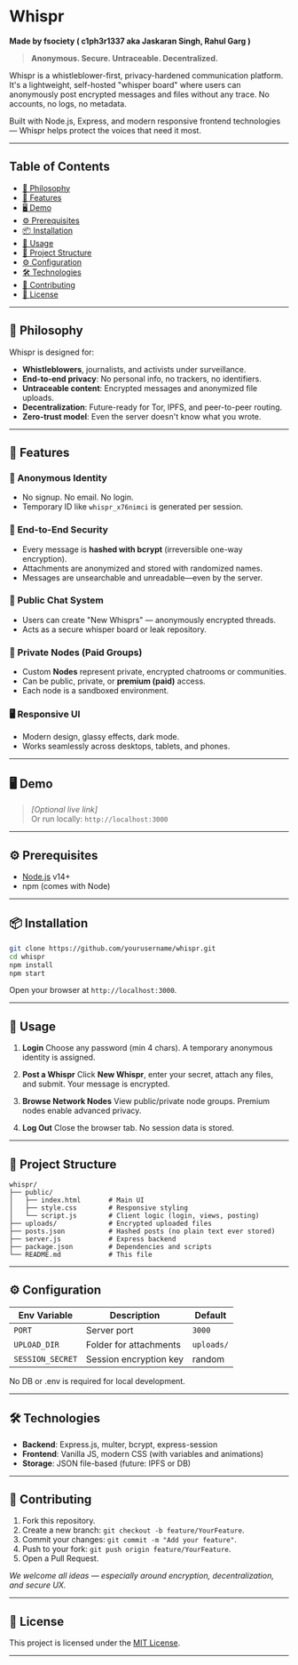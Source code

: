 # Whispr

**Made by fsociety ( c1ph3r1337 aka Jaskaran Singh, Rahul Garg )**

> **Anonymous. Secure. Untraceable. Decentralized.**

Whispr is a whistleblower-first, privacy-hardened communication platform. It's a lightweight, self-hosted "whisper board" where users can anonymously post encrypted messages and files without any trace. No accounts, no logs, no metadata.

Built with Node.js, Express, and modern responsive frontend technologies — Whispr helps protect the voices that need it most.

---

## Table of Contents

- [🔐 Philosophy](#🔐-philosophy)
- [🚀 Features](#🚀-features)
- [🖥️ Demo](#️-demo)
- [⚙️ Prerequisites](#️-prerequisites)
- [📦 Installation](#-installation)
- [🧪 Usage](#-usage)
- [📁 Project Structure](#-project-structure)
- [⚙️ Configuration](#️-configuration)
- [🛠️ Technologies](#️-technologies)
- [🤝 Contributing](#-contributing)
- [📄 License](#-license)

---

## 🔐 Philosophy

Whispr is designed for:

- **Whistleblowers**, journalists, and activists under surveillance.
- **End-to-end privacy**: No personal info, no trackers, no identifiers.
- **Untraceable content**: Encrypted messages and anonymized file uploads.
- **Decentralization**: Future-ready for Tor, IPFS, and peer-to-peer routing.
- **Zero-trust model**: Even the server doesn't know what you wrote.

---

## 🚀 Features

### 🔑 Anonymous Identity
- No signup. No email. No login.
- Temporary ID like `whispr_x76nimci` is generated per session.

### 🔐 End-to-End Security
- Every message is **hashed with bcrypt** (irreversible one-way encryption).
- Attachments are anonymized and stored with randomized names.
- Messages are unsearchable and unreadable—even by the server.

### 🧵 Public Chat System
- Users can create "New Whisprs" — anonymously encrypted threads.
- Acts as a secure whisper board or leak repository.

### 🧱 Private Nodes (Paid Groups)
- Custom **Nodes** represent private, encrypted chatrooms or communities.
- Can be public, private, or **premium (paid)** access.
- Each node is a sandboxed environment.

### 🖥️ Responsive UI
- Modern design, glassy effects, dark mode.
- Works seamlessly across desktops, tablets, and phones.

---

## 🖥️ Demo

> _[Optional live link]_  
> Or run locally: `http://localhost:3000`

---

## ⚙️ Prerequisites

- [Node.js](https://nodejs.org/) v14+
- npm (comes with Node)

---

## 📦 Installation

```bash
git clone https://github.com/yourusername/whispr.git
cd whispr
npm install
npm start
````

Open your browser at `http://localhost:3000`.

---

## 🧪 Usage

1. **Login**
   Choose any password (min 4 chars). A temporary anonymous identity is assigned.

2. **Post a Whispr**
   Click **New Whispr**, enter your secret, attach any files, and submit. Your message is encrypted.

3. **Browse Network Nodes**
   View public/private node groups. Premium nodes enable advanced privacy.

4. **Log Out**
   Close the browser tab. No session data is stored.

---

## 📁 Project Structure

```
whispr/
├── public/
│   ├── index.html       # Main UI
│   ├── style.css        # Responsive styling
│   └── script.js        # Client logic (login, views, posting)
├── uploads/             # Encrypted uploaded files
├── posts.json           # Hashed posts (no plain text ever stored)
├── server.js            # Express backend
├── package.json         # Dependencies and scripts
└── README.md            # This file
```

---

## ⚙️ Configuration

| Env Variable     | Description            | Default    |
| ---------------- | ---------------------- | ---------- |
| `PORT`           | Server port            | `3000`     |
| `UPLOAD_DIR`     | Folder for attachments | `uploads/` |
| `SESSION_SECRET` | Session encryption key | random     |

No DB or .env is required for local development.

---

## 🛠️ Technologies

* **Backend**: Express.js, multer, bcrypt, express-session
* **Frontend**: Vanilla JS, modern CSS (with variables and animations)
* **Storage**: JSON file-based (future: IPFS or DB)

---

## 🤝 Contributing

1. Fork this repository.
2. Create a new branch: `git checkout -b feature/YourFeature`.
3. Commit your changes: `git commit -m "Add your feature"`.
4. Push to your fork: `git push origin feature/YourFeature`.
5. Open a Pull Request.

*We welcome all ideas — especially around encryption, decentralization, and secure UX.*

---

## 📄 License

This project is licensed under the [MIT License](LICENSE).

---
